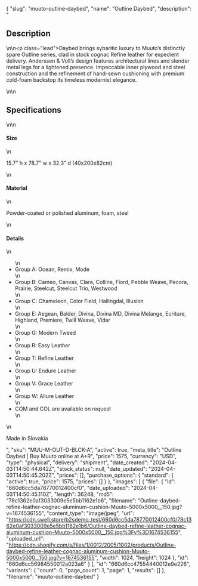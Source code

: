 {
  "slug": "muuto-outline-daybed",
  "name": "Outline Daybed",
  "description": "<h2>Description</h2>\n<!-- split -->\n<p class=\"lead\">Daybed brings sybaritic luxury to Muuto’s distinctly spare Outline series, clad in stock cognac Refine leather for expedient delivery. Anderssen &amp; Voll’s design features architectural lines and slender metal legs for a lightened presence. Impeccable inner plywood and steel construction and the refinement of hand-sewn cushioning with premium cold-foam backstop its timeless modernist  elegance.</p>\n<!-- split -->\n<h2>Specifications</h2>\n<!-- split -->\n<h4>Size</h4>\n<p>15.7\" h x 78.7\" w x 32.3\" d (40x200x82cm)</p>\n<h4>Material</h4>\n<p>Powder-coated or polished aluminum, foam, steel</p>\n<h4>Details</h4>\n<ul>\n<li>Group A: Ocean, Remix, Mode</li>\n<li>Group B: Cameo, Canvas, Clara, Colline, Fiord, Pebble Weave, Pecora, Prairie, Steelcut, Steelcut Trio, Westwood</li>\n<li>Group C: Chameleon, Color Field, Hallingdal, Illusion</li>\n<li>Group E: Aegean, Balder, Divina, Divina MD, Divina Melange, Ecriture, Highland, Premiere, Twill Weave, Vidar</li>\n<li>Group G: Modern Tweed</li>\n<li>Group R: Easy Leather</li>\n<li>Group T: Refine Leather</li>\n<li>Group U: Endure Leather</li>\n<li>Group V: Grace Leather</li>\n<li>Group W: Allure Leather</li>\n<li>COM and COL are available on request</li>\n</ul>\n<p>Made in Slovakia</p>",
  "sku": "MUU-M-OUT-D-BLCK-A",
  "active": true,
  "meta_title": "Outline Daybed | Buy Muuto online at A+R",
  "price": 1575,
  "currency": "USD",
  "type": "physical",
  "delivery": "shipment",
  "date_created": "2024-04-03T14:50:44.642Z",
  "stock_status": null,
  "date_updated": "2024-04-03T14:50:45.202Z",
  "prices": [],
  "purchase_options": {
    "standard": {
      "active": true,
      "price": 1575,
      "prices": []
    }
  },
  "images": [
    {
      "file": {
        "id": "660d6cc5da78770012400cf0",
        "date_uploaded": "2024-04-03T14:50:45.110Z",
        "length": 36248,
        "md5": "78c1362e0af3033009e5e5bb1162e1b6",
        "filename": "Outline-daybed-refine-leather-cognac-aluminum-cushion-Muuto-5000x5000__150.jpg?v=1674536155",
        "content_type": "image/jpeg",
        "url": "https://cdn.swell.store/b2sdemo_test/660d6cc5da78770012400cf0/78c1362e0af3033009e5e5bb1162e1b6/Outline-daybed-refine-leather-cognac-aluminum-cushion-Muuto-5000x5000__150.jpg%3Fv%3D1674536155",
        "uploaded_url": "https://cdn.shopify.com/s/files/1/0012/2005/1002/products/Outline-daybed-refine-leather-cognac-aluminum-cushion-Muuto-5000x5000__150.jpg?v=1674536155",
        "width": 1024,
        "height": 1024
      },
      "id": "660d6cc56984550012a023a6"
    }
  ],
  "id": "660d6cc47554440012e9e226",
  "variants": {
    "count": 0,
    "page_count": 1,
    "page": 1,
    "results": []
  },
  "filename": "muuto-outline-daybed"
}